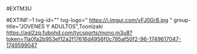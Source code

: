 #EXTM3U

#EXTINF:-1 tvg-id="" tvg-logo=" https://i.imgur.com/vFJ0Gr8.jpg " group-title="JOVENES Y ADULTOS",Toonizaki
 https://agl2zq.fubohd.com/tycsports/mono.m3u8?token=11a0fa2b953ef12a2f17616d4956f0c785af50f2-96-1749617047-1749599047
